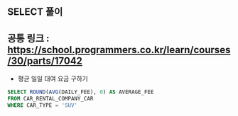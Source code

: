 ## SELECT 풀이

## 공통 링크 : https://school.programmers.co.kr/learn/courses/30/parts/17042

- 평균 일일 대여 요금 구하기

```sql
SELECT ROUND(AVG(DAILY_FEE), 0) AS AVERAGE_FEE
FROM CAR_RENTAL_COMPANY_CAR
WHERE CAR_TYPE = 'SUV'
```

